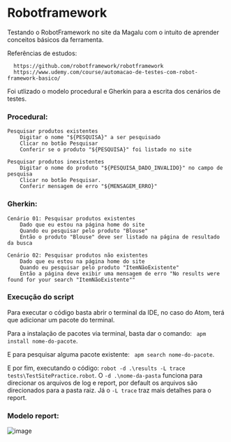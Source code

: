 # Robotframework
Testando o RobotFramework no site da Magalu com o intuito de aprender conceitos básicos da ferramenta.

Referências de estudos:
      
      https://github.com/robotframework/robotframework
      https://www.udemy.com/course/automacao-de-testes-com-robot-framework-basico/

Foi utlizado o modelo procedural e Gherkin para a escrita dos cenários de testes.

### Procedural:
``` Gherkin
Pesquisar produtos existentes
    Digitar o nome "${PESQUISA}" a ser pesquisado
    Clicar no botão Pesquisar
    Conferir se o produto "${PESQUISA}" foi listado no site

Pesquisar produtos inexistentes
    Digitar o nome do produto "${PESQUISA_DADO_INVALIDO}" no campo de pesquisa
    Clicar no botão Pesquisar.
    Conferir mensagem de erro "${MENSAGEM_ERRO}"
```

### Gherkin:
```Gherkin
Cenário 01: Pesquisar produtos existentes
    Dado que eu estou na página home do site
    Quando eu pesquisar pelo produto "Blouse"
    Então o produto "Blouse" deve ser listado na página de resultado da busca

Cenário 02: Pesquisar produtos não existentes
    Dado que eu estou na página home do site
    Quando eu pesquisar pelo produto "ItemNãoExistente"
    Então a página deve exibir uma mensagem de erro "No results were found for your search "ItemNãoExistente""
```

### Execução do script

Para executar o código basta abrir o terminal da IDE, no caso do Atom, terá que adicionar um pacote do terminal.

Para a instalação de pacotes via terminal, basta dar o comando: ``` apm install nome-do-pacote```.

E para pesquisar alguma pacote existente: ``` apm search nome-do-pacote```.

E por fim, executando o código: ```robot -d .\results -L trace tests\TestSitePractice.robot```. O ```-d .\nome-da-pasta``` funciona para direcionar os arquivos de log e report, por default os arquivos são direcionados para a pasta raiz. Já o ```-L trace``` traz mais detalhes para o report.


### Modelo report:

![image](https://user-images.githubusercontent.com/62676087/152852569-0a693d28-b742-4c6b-ae80-b08742662ffb.png)

